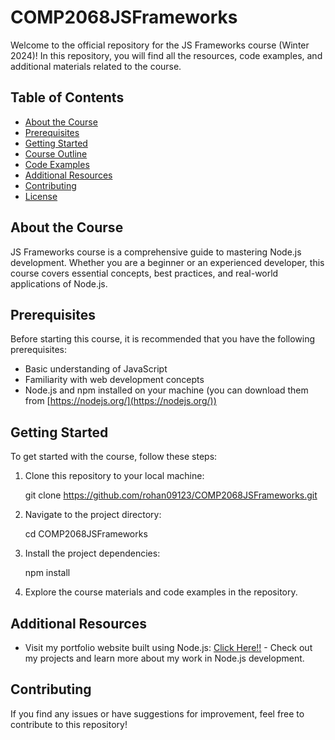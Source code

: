# COMP2068JSFrameworks

Welcome to the official repository for the JS Frameworks course (Winter 2024)! In this repository, you will find all the resources, code examples, and additional materials related to the course.

## Table of Contents

- [About the Course](#about-the-course)
- [Prerequisites](#prerequisites)
- [Getting Started](#getting-started)
- [Course Outline](#course-outline)
- [Code Examples](#code-examples)
- [Additional Resources](#additional-resources)
- [Contributing](#contributing)
- [License](#license)

## About the Course

JS Frameworks course is a comprehensive guide to mastering Node.js development. Whether you are a beginner or an experienced developer, this course covers essential concepts, best practices, and real-world applications of Node.js.

## Prerequisites

Before starting this course, it is recommended that you have the following prerequisites:

- Basic understanding of JavaScript
- Familiarity with web development concepts
- Node.js and npm installed on your machine (you can download them from [https://nodejs.org/](https://nodejs.org/))

## Getting Started

To get started with the course, follow these steps:

1. Clone this repository to your local machine:

   git clone https://github.com/rohan09123/COMP2068JSFrameworks.git

2. Navigate to the project directory:
    
    cd COMP2068JSFrameworks

3. Install the project dependencies:

    npm install

4. Explore the course materials and code examples in the repository.

## Additional Resources

- Visit my portfolio website built using Node.js: [Click Here!!](https://rohanvyasportfolio.onrender.com) - Check out my projects and learn more about my work in Node.js development.

## Contributing

If you find any issues or have suggestions for improvement, feel free to contribute to this repository!
